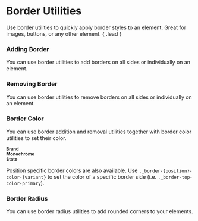 # Border Utilities
Use border utilities to quickly apply border styles to an element. Great for images, buttons, or any other element. { .lead }

### Adding Border
You can use border utilities to add borders on all sides or individually on an element.

<i-code-preview title="Border Addition Utilities" link="https://github.com/inkline/inkline/tree/master/src/css/helpers">

<div class="border-square _border"></div>
<div class="border-square _border-top"></div>
<div class="border-square _border-right"></div>
<div class="border-square _border-bottom"></div>
<div class="border-square _border-left"></div>

<template slot="html">

~~~html
<div class="_border"></div>
<div class="_border-top"></div>
<div class="_border-right"></div>
<div class="_border-bottom"></div>
<div class="_border-left"></div>
~~~

</template>
</i-code-preview>

### Removing Border
You can use border utilities to remove borders on all sides or individually on an element.

<i-code-preview title="Border Removal Utilities" link="https://github.com/inkline/inkline/tree/master/src/css/helpers">

<div class="border-square _border _border-0"></div>
<div class="border-square _border _border-top-0"></div>
<div class="border-square _border _border-right-0"></div>
<div class="border-square _border _border-bottom-0"></div>
<div class="border-square _border _border-left-0"></div>

<template slot="html">

~~~html
<div class="_border-0"></div>
<div class="_border-top-0"></div>
<div class="_border-right-0"></div>
<div class="_border-bottom-0"></div>
<div class="_border-left-0"></div>
~~~

</template>
</i-code-preview>


### Border Color
You can use border addition and removal utilities together with border color utilities to set their color.

<i-code-preview title="Border Removal Utilities" link="https://github.com/inkline/inkline/tree/master/src/css/helpers">

<div><strong><small>Brand</small></strong></div>
<div class="border-square _border _border-color-primary"></div>
<div class="border-square _border _border-color-secondary"></div>
<div class="border-square _border _border-color-light"></div>
<div class="border-square _border _border-color-dark"></div>
<div><strong><small>Monochrome</small></strong></div>
<div class="border-square _border _border-color-white"></div>
<div class="border-square _border _border-color-gray-10"></div>
<div class="border-square _border _border-color-gray-20"></div>
<div class="border-square _border _border-color-gray-30"></div>
<div class="border-square _border _border-color-gray-40"></div>
<div class="border-square _border _border-color-gray-50"></div>
<div class="border-square _border _border-color-gray-60"></div>
<div class="border-square _border _border-color-gray-70"></div>
<div class="border-square _border _border-color-gray-80"></div>
<div class="border-square _border _border-color-gray-90"></div>
<div class="border-square _border _border-color-black"></div>
<div><strong><small>State</small></strong></div>
<div class="border-square _border _border-color-info"></div>
<div class="border-square _border _border-color-success"></div>
<div class="border-square _border _border-color-warning"></div>
<div class="border-square _border _border-color-danger"></div>

<template slot="html">

~~~html
<div class="_border-color-primary"></div>
<div class="_border-color-secondary"></div>
<div class="_border-color-light"></div>
<div class="_border-color-dark"></div>
~~~
~~~html
<div class="_border-color-white"></div>
<div class="_border-color-gray-10"></div>
<div class="_border-color-gray-20"></div>
<div class="_border-color-gray-30"></div>
<div class="_border-color-gray-40"></div>
<div class="_border-color-gray-50"></div>
<div class="_border-color-gray-60"></div>
<div class="_border-color-gray-70"></div>
<div class="_border-color-gray-80"></div>
<div class="_border-color-gray-90"></div>
<div class="_border-color-black"></div>
~~~
~~~html
<div class="_border-color-info"></div>
<div class="_border-color-success"></div>
<div class="_border-color-warning"></div>
<div class="_border-color-danger"></div>
~~~

</template>
</i-code-preview>

Position specific border colors are also available. Use `._border-{position}-color-{variant}` to set the color of a specific border side (i.e. `._border-top-color-primary`). 


### Border Radius
You can use border radius utilities to add rounded corners to your elements.

<i-code-preview title="Border Radius Utilities" link="https://github.com/inkline/inkline/tree/master/src/css/helpers">

<div class="border-square _border _rounded"></div>
<div class="border-square _border _rounded-top"></div>
<div class="border-square _border _rounded-right"></div>
<div class="border-square _border _rounded-bottom"></div>
<div class="border-square _border _rounded-left"></div>
<div class="border-square _border _rounded-top-left"></div>
<div class="border-square _border _rounded-top-right"></div>
<div class="border-square _border _rounded-bottom-right"></div>
<div class="border-square _border _rounded-bottom-left"></div>
<div class="border-square _border _rounded-circle"></div>
<div class="border-square _border _rounded-0"></div>

<template slot="html">

~~~html
<div class="_rounded"></div>
<div class="_rounded-top"></div>
<div class="_rounded-right"></div>
<div class="_rounded-bottom"></div>
<div class="_rounded-left"></div>
<div class="_rounded-top-left"></div>
<div class="_rounded-top-right"></div>
<div class="_rounded-bottom-right"></div>
<div class="_rounded-bottom-left"></div>
<div class="_rounded-circle"></div>
<div class="_rounded-0"></div>
~~~

</template>
</i-code-preview>
